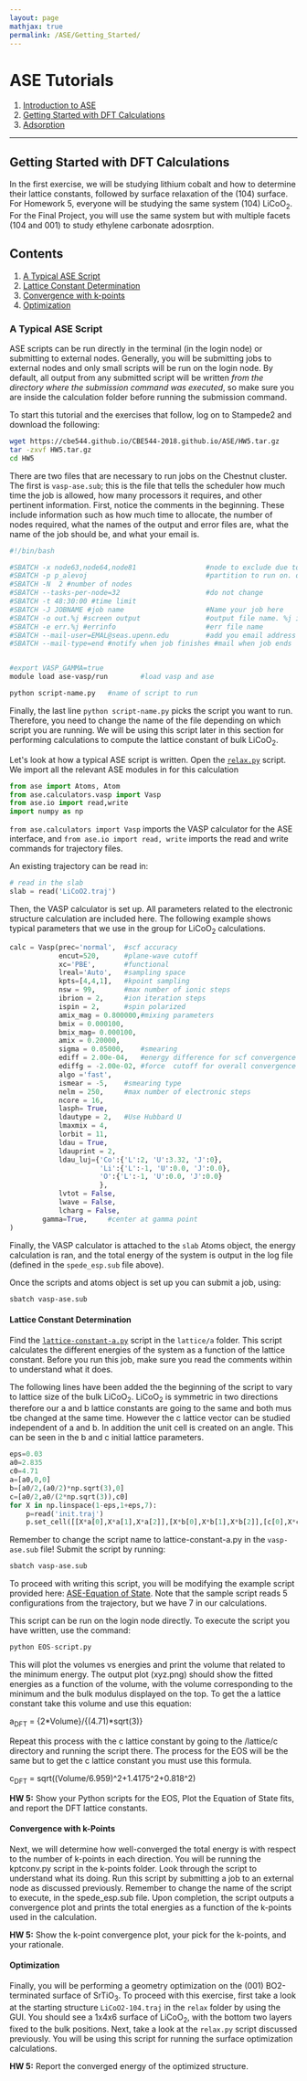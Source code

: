 ```yaml
---
layout: page
mathjax: true
permalink: /ASE/Getting_Started/
---
```


# ASE Tutorials
1. [Introduction to ASE](../)
2. [Getting Started with DFT Calculations](../Getting_Started/)
3. [Adsorption](../Adsorption/)

____

## Getting Started with DFT Calculations ##

In the first exercise, we will be studying lithium cobalt and how to determine their lattice constants, followed by surface relaxation of the (104) surface. For Homework 5, everyone will be studying the same system (104) LiCoO<sub>2</sub>. For the Final Project, you will use the same system but with multiple facets (104 and 001) to study ethylene carbonate adosrption.

## Contents ##

1. [A Typical ASE Script](#a-typical-ase-script)
2. [Lattice Constant Determination](#lattice-constant-determination)
3. [Convergence with k-points](#convergence-with-k-points)
4. [Optimization](#optimization)


<a name='a-typical-ase-script'></a>

### A Typical ASE Script ###

ASE scripts can be run directly in the terminal (in the login node) or submitting to external nodes. Generally, you will be submitting jobs to external nodes and only small scripts will be run on the login node. By default, all output from any submitted script will be written *from the directory where the submission command was executed*, so make sure you are inside the calculation folder before running the submission command.

To start this tutorial and the exercises that follow, log on to Stampede2 and download the following:
```bash
wget https://cbe544.github.io/CBE544-2018.github.io/ASE/HW5.tar.gz
tar -zxvf HW5.tar.gz
cd HW5
```

There are two files that are necessary to run jobs on the Chestnut cluster. The first is `vasp-ase.sub`; this is the file that tells the scheduler how much time the job is allowed, how many processors it requires, and other pertinent information. First, notice the comments in the beginning. These include information such as how much time to allocate, the number of nodes required, what the names of the output and error files are, what the name of the job should be, and what your email is. 

```bash
#!/bin/bash

#SBATCH -x node63,node64,node81                 #node to exclude due to problems. Do not change
#SBATCH -p p_alevoj                             #partition to run on. do not change
#SBATCH -N  2 #number of nodes
#SBATCH --tasks-per-node=32                     #do not change
#SBATCH -t 48:30:00 #time limit
#SBATCH -J JOBNAME #job name                    #Name your job here
#SBATCH -o out.%j #screen output                #output file name. %j is job number
#SBATCH -e err.%j #errinfo                      #err file name
#SBATCH --mail-user=EMAL@seas.upenn.edu         #add you email address here to be alerted when job ends
#SBATCH --mail-type=end #notify when job finishes #mail when job ends


#export VASP_GAMMA=true
module load ase-vasp/run        #load vasp and ase

python script-name.py   #name of script to run
```

Finally, the last line ```python script-name.py``` picks the script you want to run. Therefore, you need to change the name of the file depending on which script you are running. We will be using this script later in this section for performing calculations to compute the lattice constant of bulk LiCoO<sub>2</sub>.


Let's look at how a typical ASE script is written. Open the [`relax.py`](energy.py) script. We import all the relevant ASE modules in for this calculation

```python
from ase import Atoms, Atom
from ase.calculators.vasp import Vasp
from ase.io import read,write
import numpy as np
```

`from ase.calculators import Vasp` imports the VASP calculator for the ASE interface, and `from ase.io import read, write` imports the read and write commands for trajectory files.

An existing trajectory can be read in:

```python
# read in the slab
slab = read('LiCoO2.traj')
```

Then, the VASP calculator is set up. All parameters related to the electronic structure calculation are included here. The following example shows typical parameters that we use in the group for LiCoO<sub>2</sub> calculations.

```python
calc = Vasp(prec='normal',	#scf accuracy
            encut=520,		#plane-wave cutoff
            xc='PBE',		#functional
            lreal='Auto',	#sampling space
            kpts=[4,4,1],	#kpoint sampling
            nsw = 99,		#max number of ionic steps
            ibrion = 2,		#ion iteration steps
            ispin = 2,		#spin polarized
            amix_mag = 0.800000,#mixing parameters
            bmix = 0.000100,
            bmix_mag= 0.000100,
            amix = 0.20000,
            sigma = 0.05000,	#smearing
            ediff = 2.00e-04,	#energy difference for scf convergence
            ediffg = -2.00e-02,	#force  cutoff for overall convergence
            algo ='fast',
            ismear = -5,	#smearing type
            nelm = 250,		#max number of electronic steps
            ncore = 16,
            lasph= True,
            ldautype = 2,	#Use Hubbard U
            lmaxmix = 4,
            lorbit = 11,
            ldau = True,
            ldauprint = 2,
            ldau_luj={'Co':{'L':2, 'U':3.32, 'J':0},
                      'Li':{'L':-1, 'U':0.0, 'J':0.0},
                      'O':{'L':-1, 'U':0.0, 'J':0.0}
                      },
            lvtot = False,
            lwave = False,
            lcharg = False,
	    gamma=True,		#center at gamma point
)
```

Finally, the VASP calculator is attached to the `slab` Atoms object, the energy calculation is ran, and the total energy of the system is output in the log file (defined in the `spede_esp.sub` file above). 

Once the scripts and atoms object is set up you can submit a job, using:

```bash
sbatch vasp-ase.sub
```

<a name='lattice-constant-determination'></a>

#### Lattice Constant Determination ####

Find the [`lattice-constant-a.py`](Lattice_Constant.py) script in the `lattice/a` folder. This script calculates the different energies of the system as a function of the lattice constant. Before you run this job, make sure you read the comments within to understand what it does.

The following lines have been added the the beginning of the script to vary to lattice size of the bulk LiCoO<sub>2</sub>. LiCoO<sub>2</sub> is symmetric in two directions therefore our a and b lattice constants are going to the same and both mus tbe changed at the same time. However the c lattice vector can be studied independent of a and b. In addition the unit cell is created on an angle. This can be seen in the b and c initial lattice parameters. 

```python
eps=0.03
a0=2.835
c0=4.71
a=[a0,0,0]
b=[a0/2,(a0/2)*np.sqrt(3),0]
c=[a0/2,a0/(2*np.sqrt(3)),c0]
for X in np.linspace(1-eps,1+eps,7):
	p=read('init.traj')
 	p.set_cell([[X*a[0],X*a[1],X*a[2]],[X*b[0],X*b[1],X*b[2]],[c[0],X*c[1],X*c[2]]],scale_atoms=True)
```

Remember to change the script name to lattice-constant-a.py in the `vasp-ase.sub` file! Submit the script by running:

```bash
sbatch vasp-ase.sub
```

To proceed with writing this script, you will be modifying the example script provided here: [ASE-Equation of State](https://wiki.fysik.dtu.dk/ase/tutorials/eos/eos.html). Note that the sample script reads 5 configurations from the trajectory, but we have 7 in our calculations.  


This script can be run on the login node directly. To execute the script you have written, use the command:

```python
python EOS-script.py
```

This will plot the volumes vs energies and print the volume that related to the minimum energy. The output plot (xyz.png) should show the fitted energies as a function of the volume, with the volume corresponding to the minimum and the bulk modulus displayed on the top. To get the a lattice constant take this volume and use this equation:

a<sub>DFT</sub> = {2*Volume}/{(4.71)*sqrt(3)}

Repeat this process with the c lattice constant by going to the /lattice/c directory and running the script there. The process for the EOS will be the same but to get the c lattice constant you must use this formula.

c<sub>DFT</sub> = sqrt((Volume/6.959)^2+1.4175^2+0.818^2)

**HW 5:** Show your Python scripts for the EOS, Plot the Equation of State fits, and report the DFT lattice constants.

<a name='convergence-with-k-points'></a>

#### Convergence with k-Points ####
Next, we will determine how well-converged the total energy is with respect to the number of k-points in each direction. You will be running the kptconv.py script in the k-points folder. Look through the script to understand what its doing. Run this script by submitting a job to an external node as discussed previously. Remember to change the name of the script to execute, in the spede_esp.sub file. Upon completion, the script outputs a convergence plot and prints the total energies as a function of the k-points used in the calculation.

**HW 5:** Show the k-point convergence plot, your pick for the k-points, and your rationale.

#### Optimization ####
Finally, you will be performing a geometry optimization on the (001) BO2-terminated surface of SrTiO<sub>3</sub>. To proceed with this exercise, first take a look at the starting structure `LiCoO2-104.traj` in the `relax` folder by using the GUI. You should see a 1x4x6 surface of LiCoO<sub>2</sub>, with the bottom two layers fixed to the bulk positions. Next, take a look at the `relax.py` script discussed previously. You will be using this script for running the surface optimization calculations. 

**HW 5:** Report the converged energy of the optimized structure. 

